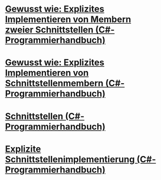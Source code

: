# [Gewusst wie: Explizites Implementieren von Membern zweier Schnittstellen (C#-Programmierhandbuch)](how-to-explicitly-implement-members-of-two-interfaces.md)
# [Gewusst wie: Explizites Implementieren von Schnittstellenmembern (C#-Programmierhandbuch)](how-to-explicitly-implement-interface-members.md)
# [Schnittstellen (C#-Programmierhandbuch)](index.md)
# [Explizite Schnittstellenimplementierung (C#-Programmierhandbuch)](explicit-interface-implementation.md)
